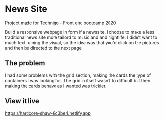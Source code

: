 # News Site
Project made for Technigo - Front end bootcamp 2020 

Build a responsive webpage in form if a newssite. 
I choose to make a less traditional news site more tailord to music and and nightlife. 
I didn't want to much text ruining the visual, so the idea was that you'd click on the pictures and then be directed to the next page. 

## The problem

I had some problems with the grid section, making the cards the type of containers I was looking for. 
The grid in itself wasn't to difficult but then making the cards behave as I wanted was trickier. 

## View it live
https://hardcore-shaw-8c3be4.netlify.app
